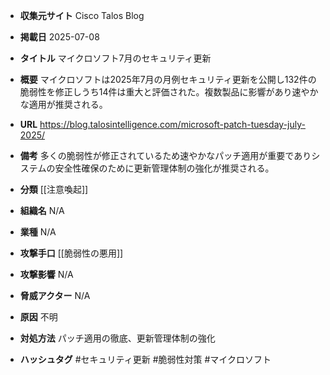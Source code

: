 - **収集元サイト**
Cisco Talos Blog

- **掲載日**
2025-07-08

- **タイトル**
マイクロソフト7月のセキュリティ更新

- **概要**
マイクロソフトは2025年7月の月例セキュリティ更新を公開し132件の脆弱性を修正しうち14件は重大と評価された。複数製品に影響があり速やかな適用が推奨される。

- **URL**
https://blog.talosintelligence.com/microsoft-patch-tuesday-july-2025/

- **備考**
多くの脆弱性が修正されているため速やかなパッチ適用が重要でありシステムの安全性確保のために更新管理体制の強化が推奨される。

- **分類**
[[注意喚起]]

- **組織名**
N/A

- **業種**
N/A

- **攻撃手口**
[[脆弱性の悪用]]

- **攻撃影響**
N/A

- **脅威アクター**
N/A

- **原因**
不明

- **対処方法**
パッチ適用の徹底、更新管理体制の強化

- **ハッシュタグ**
#セキュリティ更新 #脆弱性対策 #マイクロソフト
